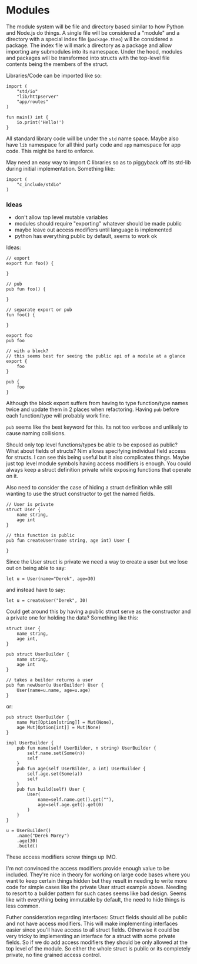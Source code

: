# Modules

The module system will be file and directory based similar to how Python and Node.js do things.
A single file will be considered a "module" and a directory with a special index file (`package.theo`) will be considered a package.
The index file will mark a directory as a package and allow importing any submodules into its namespace.
Under the hood, modules and packages will be transformed into structs with the top-level file contents being the members of the struct.

Libraries/Code can be imported like so:
```text
import (
	"std/io"
	"lib/httpserver"
	"app/routes"
)

fun main() int {
	io.print('Hello!')
}
```
All standard library code will be under the `std` name space.
Maybe also have `lib` namespace for all third party code and `app` namespace for app code.
This might be hard to enforce.

May need an easy way to import C libraries so as to piggyback off its std-lib during initial implementation.
Something like:
```text
import (
	"c_include/stdio"
)
```

### Ideas
- don't allow top level mutable variables
- modules should require "exporting" whatever should be made public
- maybe leave out access modifiers until language is implemented
- python has everything public by default, seems to work ok

Ideas:
```text
// export
export fun foo() {

}

// pub
pub fun foo() {

}

// separate export or pub
fun foo() {

}

export foo
pub foo

// with a block?
// this seems best for seeing the public api of a module at a glance
export {
	foo
}

pub {
	foo
}
```
Although the block export suffers from having to type function/type names twice and update them in 2 places when refactoring.
Having `pub` before each function/type will probably work fine.

`pub` seems like the best keyword for this.
Its not too verbose and unlikely to cause naming collisions.

Should only top level functions/types be able to be exposed as public?
What about fields of structs?
Nim allows specifying individual field access for structs.
I can see this being useful but it also complicates things.
Maybe just top level module symbols having access modifiers is enough.
You could always keep a struct definition private while exposing functions that operate on it.


Also need to consider the case of hiding a struct definition while still wanting to use the struct constructor to get the named fields.

```
// User is private
struct User {
	name string,
	age int
}

// this function is public
pub fun createUser(name string, age int) User {

}
```

Since the User struct is private we need a way to create a user but we lose out on being able to say:
```
let u = User(name="Derek", age=30)
```
and instead have to say:
```
let u = createUser("Derek", 30)
```

Could get around this by having a public struct serve as the constructor and a private one for holding the data?
Something like this:
```
struct User {
	name string,
	age int,
}

pub struct UserBuilder {
	name string,
	age int
}

// takes a builder returns a user
pub fun newUser(u UserBuilder) User {
	User(name=u.name, age=u.age)
}
```

or:
```
pub struct UserBuilder {
	name Mut[Option[string]] = Mut(None),
	age Mut[Option[int]] = Mut(None)
}

impl UserBuilder {
	pub fun name(self UserBilder, n string) UserBuilder {
		self.name.set(Some(n))
		self
	}
	pub fun age(self UserBilder, a int) UserBuilder {
		self.age.set(Some(a))
		self
	}
	pub fun build(self) User {
		User(
			name=self.name.get().get(""),
			age=self.age.get().get(0)
		)
	}
}

u = UserBuilder()
	.name("Derek Morey")
	.age(30)
	.build()
```

These access modifiers screw things up IMO.

I'm not convinced the access modifiers provide enough value to be included.
They're nice in theory for working on large code bases where you want to keep certain things hidden but they result in needing to write more code for simple cases like the private User struct example above.
Needing to resort to a builder pattern for such cases seems like bad design.
Seems like with everything being immutable by default, the need to hide things is less common.

Futher consideration regarding interfaces: Struct fields should all be public and not have access modifiers.
This will make implementing interfaces easier since you'll have access to all struct fields.
Otherwise it could be very tricky to implementing an interface for a struct with some private fields.
So if we do add access modifiers they should be only allowed at the top level of the module.
So either the whole struct is public or its completely private, no fine grained access control.